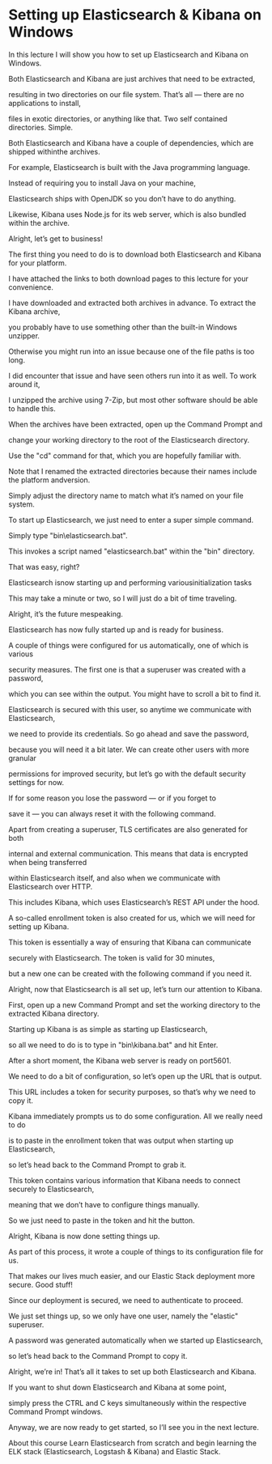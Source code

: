 # Setting up Elasticsearch & Kibana on Windows

In this lecture I will show you how to set up Elasticsearch and Kibana on Windows.

Both Elasticsearch and Kibana are just archives that need to be extracted,

resulting in two directories on our file system. That’s all — there are no applications to install,

files in exotic directories, or anything like that. Two self contained directories. Simple.

Both Elasticsearch and Kibana have a couple of dependencies, which are shipped withinthe archives.

For example, Elasticsearch is built with the Java programming language.

Instead of requiring you to install Java on your machine,

Elasticsearch ships with OpenJDK so you don’t have to do anything.

Likewise, Kibana uses Node.js for its web server, which is also bundled within the archive.

Alright, let’s get to business!

The first thing you need to do is to download both Elasticsearch and Kibana for your platform.

I have attached the links to both download pages to this lecture for your convenience.

I have downloaded and extracted both archives in advance. To extract the Kibana archive,

you probably have to use something other than the built-in Windows unzipper.

Otherwise you might run into an issue because one of the file paths is too long.

I did encounter that issue and have seen others run into it as well. To work around it,

I unzipped the archive using 7-Zip, but most other software should be able to handle this.

When the archives have been extracted, open up the Command Prompt and

change your working directory to the root of the Elasticsearch directory.

Use the "cd" command for that, which you are hopefully familiar with.

Note that I renamed the extracted directories because their names include the platform andversion.

Simply adjust the directory name to match what it’s named on your file system.

To start up Elasticsearch, we just need to enter a super simple command.

Simply type "bin\elasticsearch.bat".

This invokes a script named "elasticsearch.bat" within the "bin" directory.

That was easy, right?

Elasticsearch isnow starting up and performing variousinitialization tasks

This may take a minute or two, so I will just do a bit of time traveling.

Alright, it’s the future mespeaking. 

Elasticsearch has now fully started up and is ready for business.

A couple of things were configured for us automatically, one of which is various

security measures. The first one is that a superuser was created with a password,

which you can see within the output. You might have to scroll a bit to find it.

Elasticsearch is secured with this user, so anytime we communicate with Elasticsearch,

we need to provide its credentials. So go ahead and save the password,

because you will need it a bit later. We can create other users with more granular

permissions for improved security, but let’s go with the default security settings for now.

If for some reason you lose the password — or if you forget to

save it — you can always reset it with the following command.

Apart from creating a superuser, TLS certificates are also generated for both

internal and external communication. This means that data is encrypted when being transferred

within Elasticsearch itself, and also when we communicate with Elasticsearch over HTTP.

This includes Kibana, which uses Elasticsearch’s REST API under the hood.

A so-called enrollment token is also created for us, which we will need for setting up Kibana.

This token is essentially a way of ensuring that Kibana can communicate

securely with Elasticsearch. The token is valid for 30 minutes,

but a new one can be created with the following command if you need it.

Alright, now that Elasticsearch is all set up, let’s turn our attention to Kibana.

First, open up a new Command Prompt and set the working directory to the extracted Kibana directory.

Starting up Kibana is as simple as starting up Elasticsearch,

so all we need to do is to type in "bin\kibana.bat" and hit Enter.

After a short moment, the Kibana web server is ready on port5601.

We need to do a bit of configuration, so let’s open up the URL that is output.

This URL includes a token for security purposes, so that’s why we need to copy it.

Kibana immediately prompts us to do some configuration. All we really need to do

is to paste in the enrollment token that was output when starting up Elasticsearch,

so let’s head back to the Command Prompt to grab it.

This token contains various information that Kibana needs to connect securely to Elasticsearch,

meaning that we don’t have to configure things manually.

So we just need to paste in the token and hit the button.

Alright, Kibana is now done setting things up.

As part of this process, it wrote a couple of things to its configuration file for us.

That makes our lives much easier, and our Elastic Stack deployment more secure. Good stuff!

Since our deployment is secured, we need to authenticate to proceed.

We just set things up, so we only have one user, namely the "elastic" superuser.

A password was generated automatically when we started up Elasticsearch,

so let’s head back to the Command Prompt to copy it.

Alright, we’re in! That’s all it takes to set up both Elasticsearch and Kibana.

If you want to shut down Elasticsearch and Kibana at some point,

simply press the CTRL and C keys simultaneously within the respective Command Prompt windows.

Anyway, we are now ready to get started, so I’ll see you in the next lecture.

About this course
Learn Elasticsearch from scratch and begin learning the ELK stack (Elasticsearch, Logstash & Kibana) and Elastic Stack.